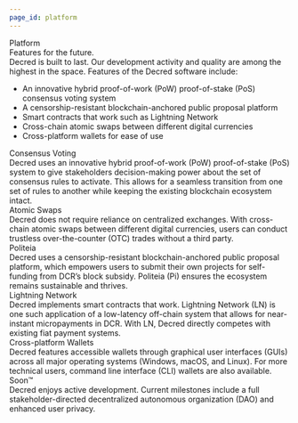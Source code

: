 ```yaml
---
page_id: platform
---
```


<div class="features-description">
    <div class="platform-fix section-title w-clearfix">
        <div class="section-title-line"></div>
        <div class="section-title-text">Platform</div>
    </div>
    <div class="features-title" translate>Features for the future.</div>
    <div class="text-block-2" translate>Decred is built to last. Our development activity and quality are among the highest in the space. Features of the Decred software include:</p>
        <ul>
            <li translate>An innovative hybrid proof-of-work (PoW) proof-of-stake (PoS) consensus voting system</li>
            <li translate>A censorship-resistant blockchain-anchored public proposal platform</li>
            <li translate>Smart contracts that work such as Lightning Network</li>
            <li translate>Cross-chain atomic swaps between different digital currencies</li>
            <li translate>Cross-platform wallets for ease of use</li>
        </ul>
    </div>
</div>
<div class="features-bubbles w-clearfix">
    <div class="consensus-voting feature-bubble w-clearfix">
        <div class="bubble-copy">
            <div class="bubble-body-title" translate>Consensus Voting</div>
            <div class="text-block-3" translate>Decred uses an innovative hybrid proof-of-work (PoW) proof-of-stake (PoS) system to give stakeholders decision-making power about the set of consensus rules to activate. This allows for a seamless transition from one set of rules to another while keeping the existing blockchain ecosystem intact.</div>
        </div>
    </div>
    <div class="atomic-swaps feature-bubble w-clearfix">
        <div class="bubble-copy">
            <div class="bubble-body-title" translate>Atomic Swaps</div>
            <div class="text-block-3" translate>Decred does not require reliance on centralized exchanges. With cross-chain atomic swaps between different digital currencies, users can conduct trustless over-the-counter (OTC) trades without a third party.</div>
        </div>
    </div>
    <div class="feature-bubble politeia w-clearfix">
        <div class="bubble-copy">
            <div class="bubble-body-title" translate>Politeia</div>
            <div class="text-block-3" translate>Decred uses a censorship-resistant blockchain-anchored public proposal platform, which empowers users to submit their own projects for self-funding from DCR’s block subsidy. Politeia (Pi) ensures the ecosystem remains sustainable and thrives.</div>
        </div>
    </div>
    <div class="feature-bubble lightning-network w-clearfix">
        <div class="bubble-copy">
            <div class="bubble-body-title" translate>Lightning Network</div>
            <div class="text-block-3" translate>Decred implements smart contracts that work. Lightning Network (LN) is one such application of a low-latency off-chain system that allows for near-instant micropayments in DCR. With LN, Decred directly competes with existing fiat payment systems.</div>
        </div>
    </div>
    <div class="cross-platform-wallets feature-bubble w-clearfix">
        <div class="bubble-copy">
            <div class="bubble-body-title" translate>Cross-platform Wallets</div>
            <div class="text-block-3" translate>Decred features accessible wallets through graphical user interfaces (GUIs) across all major operating systems (Windows, macOS, and Linux). For more technical users, command line interface (CLI) wallets are also available.</div>
        </div>
    </div>
    <div class="feature-bubble soon-tm w-clearfix">
        <div class="bubble-copy">
            <div class="bubble-body-title" translate>Soon™</div>
            <div class="text-block-3" translate>Decred enjoys active development. Current milestones include a full stakeholder-directed decentralized autonomous organization (DAO) and enhanced user privacy.</div>
        </div>
    </div>
</div>
